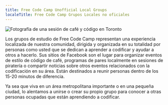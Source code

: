 ```yaml
---
title: Free Code Camp Unofficial Local Groups
localeTitle: Free Code Camp Grupos Locales no oficiales
---
```

![Fotografía de una sesión de café y código en Toronto](https://discourse-user-assets.s3.amazonaws.com/original/2X/f/ff5fe6693f4d56b6b6b768d91f10bd4cdd9f3eb2.jpg)

Los grupos de estudio de Free Code Camp representan una experiencia localizada de nuestra comunidad, dirigida y organizada en su totalidad por personas como usted que se dedican a aprender a codificar y ayudar a otros a hacerlo. Sus sitios de Facebook son el lugar para organizar eventos de estilo de código de café, programas de pares localmente en sesiones de piratería o compartir noticias sobre otros eventos relacionados con la codificación en su área. Están destinados a reunir personas dentro de los 15-20 minutos de diferencia.

Ya sea que viva en un área metropolitana importante o en una pequeña ciudad, lo alentamos a unirse o crear su propio grupo para conocer a otras personas ocupadas que están aprendiendo a codificar.